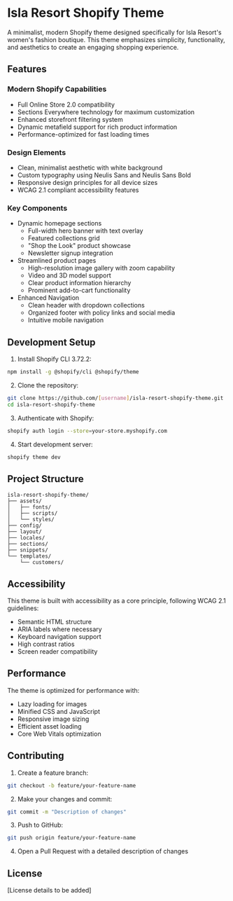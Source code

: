 # Isla Resort Shopify Theme

A minimalist, modern Shopify theme designed specifically for Isla Resort's women's fashion boutique. This theme emphasizes simplicity, functionality, and aesthetics to create an engaging shopping experience.

## Features

### Modern Shopify Capabilities
- Full Online Store 2.0 compatibility
- Sections Everywhere technology for maximum customization
- Enhanced storefront filtering system
- Dynamic metafield support for rich product information
- Performance-optimized for fast loading times

### Design Elements
- Clean, minimalist aesthetic with white background
- Custom typography using Neulis Sans and Neulis Sans Bold
- Responsive design principles for all device sizes
- WCAG 2.1 compliant accessibility features

### Key Components
- Dynamic homepage sections
  - Full-width hero banner with text overlay
  - Featured collections grid
  - "Shop the Look" product showcase
  - Newsletter signup integration
- Streamlined product pages
  - High-resolution image gallery with zoom capability
  - Video and 3D model support
  - Clear product information hierarchy
  - Prominent add-to-cart functionality
- Enhanced Navigation
  - Clean header with dropdown collections
  - Organized footer with policy links and social media
  - Intuitive mobile navigation

## Development Setup

1. Install Shopify CLI 3.72.2:
```bash
npm install -g @shopify/cli @shopify/theme
```

2. Clone the repository:
```bash
git clone https://github.com/[username]/isla-resort-shopify-theme.git
cd isla-resort-shopify-theme
```

3. Authenticate with Shopify:
```bash
shopify auth login --store=your-store.myshopify.com
```

4. Start development server:
```bash
shopify theme dev
```

## Project Structure

```
isla-resort-shopify-theme/
├── assets/
│   ├── fonts/
│   ├── scripts/
│   └── styles/
├── config/
├── layout/
├── locales/
├── sections/
├── snippets/
└── templates/
    └── customers/
```

## Accessibility

This theme is built with accessibility as a core principle, following WCAG 2.1 guidelines:
- Semantic HTML structure
- ARIA labels where necessary
- Keyboard navigation support
- High contrast ratios
- Screen reader compatibility

## Performance

The theme is optimized for performance with:
- Lazy loading for images
- Minified CSS and JavaScript
- Responsive image sizing
- Efficient asset loading
- Core Web Vitals optimization

## Contributing

1. Create a feature branch:
```bash
git checkout -b feature/your-feature-name
```

2. Make your changes and commit:
```bash
git commit -m "Description of changes"
```

3. Push to GitHub:
```bash
git push origin feature/your-feature-name
```

4. Open a Pull Request with a detailed description of changes

## License

[License details to be added]